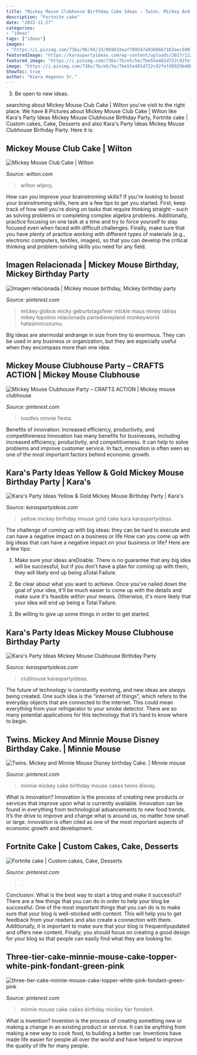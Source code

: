 ```yaml
---
title: "Mickey Mouse Clubhouse Birthday Cake Ideas : Twins. Mickey And Minnie Mouse Disney Birthday Cake."
description: "Fortnite cake"
date: "2022-11-27"
categories:
- "ideas"
tags: ["ideas"]
images:
- "https://i.pinimg.com/736x/96/94/33/969433eaff09547e03696b7163aec590--mickey-and-minnie-birthday-cake-minnie-cake.jpg"
featuredImage: "https://karaspartyideas.com/wp-content/uploads/2017/12/Yellow-Gold-Mickey-Mouse-Birthday-Party-via-Karas-Party-Ideas-KarasPartyIdeas.com14.jpg"
featured_image: "https://i.pinimg.com/736x/7b/e5/5e/7be55e481d722c92fefd8929b408c594.jpg"
image: "https://i.pinimg.com/736x/7b/e5/5e/7be55e481d722c92fefd8929b408c594.jpg"
ShowToc: true
author: "Kiera Hagenes Sr."
---
```



3. Be open to new ideas.

	

		
searching about Mickey Mouse Club Cake | Wilton you've visit to the right place. We have 8 Pictures about Mickey Mouse Club Cake | Wilton like Kara&#039;s Party Ideas Mickey Mouse Clubhouse Birthday Party, Fortnite cake | Custom cakes, Cake, Desserts and also Kara&#039;s Party Ideas Mickey Mouse Clubhouse Birthday Party. Here it is:
		
    
## Mickey Mouse Club Cake | Wilton

<img loading=lazy src="https://www.wilton.com/dw/image/v2/AAWA_PRD/on/demandware.static/-/Sites-wilton-project-master/default/dw4f6df252/images/project/WLPROJ-8661/MiTrTaHh29834.jpg?sw=1440&amp;sh=750&amp;sm=fit" onerror="this.onerror=null;this.src='https://tse2.mm.bing.net/th?id=OIP.KXn2QoIt9DE9WcO85chOLwHaHa&amp;pid=15.1';" alt="Mickey Mouse Club Cake | Wilton">

_Source: wilton.com_

>wilton wlproj. 

	

How can you improve your brainstroming skills?
If you're looking to boost your brainstroming skills, here are a few tips to get you started. First, keep track of how well you're doing on tasks that require thinking straight – such as solving problems or completing complex algebra problems. Additionally, practice focusing on one task at a time and try to force yourself to stay focused even when faced with difficult challenges. Finally, make sure that you have plenty of practice working with different types of materials (e.g., electronic computers, textiles, images), so that you can develop the critical thinking and problem-solving skills you need for any field.

    
## Imagen Relacionada | Mickey Mouse Birthday, Mickey Birthday Party

<img loading=lazy src="https://i.pinimg.com/736x/7b/e5/5e/7be55e481d722c92fefd8929b408c594.jpg" onerror="this.onerror=null;this.src='https://tse4.mm.bing.net/th?id=OIP.KY5J9LqA97Q7XvWx_vEKXAHaJ3&amp;pid=15.1';" alt="Imagen relacionada | Mickey mouse birthday, Mickey birthday party">

_Source: pinterest.com_

>mickey globos micky geburtstagsfeier mickie maus miney idéias mikey topolino relacionada parisdisneyland monkeyworld hatasinincozumu. 

	

Big ideas are atermodal andrange in size from tiny to enormous. They can be used in any business or organization, but they are especially useful when they encompass more than one idea. 

    
## Mickey Mouse Clubhouse Party – CRAFTS ACTION | Mickey Mouse Clubhouse

<img loading=lazy src="https://i.pinimg.com/736x/fe/1b/33/fe1b33bcd37fb782b8c32538414706d6--mickey-mouse-clubhouse-party-mickey-mouse-birthday.jpg" onerror="this.onerror=null;this.src='https://tse1.mm.bing.net/th?id=OIP.ZV7-EmRzHFeaHmPwrQAptwHaE9&amp;pid=15.1';" alt="Mickey Mouse Clubhouse Party – CRAFTS ACTION | Mickey mouse clubhouse">

_Source: pinterest.com_

>toodles minnie fiesta. 

	

Benefits of innovation: Increased efficiency, productivity, and competitiveness
Innovation has many benefits for businesses, including increased efficiency, productivity, and competitiveness. It can help to solve problems and improve customer service. In fact, innovation is often seen as one of the most important factors behind economic growth.

    
## Kara&#039;s Party Ideas Yellow &amp; Gold Mickey Mouse Birthday Party | Kara&#039;s

<img loading=lazy src="https://karaspartyideas.com/wp-content/uploads/2017/12/Yellow-Gold-Mickey-Mouse-Birthday-Party-via-Karas-Party-Ideas-KarasPartyIdeas.com14.jpg" onerror="this.onerror=null;this.src='https://tse2.mm.bing.net/th?id=OIP.YzoJZ6aOrAxlMl1Q7sdU0QHaLH&amp;pid=15.1';" alt="Kara&#039;s Party Ideas Yellow &amp; Gold Mickey Mouse Birthday Party | Kara&#039;s">

_Source: karaspartyideas.com_

>yellow mickey birthday mouse gold cake kara karaspartyideas. 

	

The challenge of coming up with big ideas: they can be hard to execute and can have a negative impact on a business or life
How can you come up with big ideas that can have a negative impact on your business or life? Here are a few tips: 
1. Make sure your ideas areDoable. There is no guarantee that any big idea will be successful, but if you don't have a plan for coming up with them, they will likely end up being aTotal Failure. 

2. Be clear about what you want to achieve. Once you've nailed down the goal of your idea, it'll be much easier to come up with the details and make sure it's feasible within your means. Otherwise, it's more likely that your idea will end up being a Total Failure. 

3. Be willing to give up some things in order to get started.

    
## Kara&#039;s Party Ideas Mickey Mouse Clubhouse Birthday Party

<img loading=lazy src="https://karaspartyideas.com/wp-content/uploads/2015/09/Mickey-Mouse-Clubhouse-Birthday-Party-via-Karas-Party-Ideas-KarasPartyIdeas.com9_-682x1024.jpg" onerror="this.onerror=null;this.src='https://tse1.mm.bing.net/th?id=OIP.Zedjuhe5cXAh7qkBLpy_fgHaLH&amp;pid=15.1';" alt="Kara&#039;s Party Ideas Mickey Mouse Clubhouse Birthday Party">

_Source: karaspartyideas.com_

>clubhouse karaspartyideas. 

	

The future of technology is constantly evolving, and new ideas are always being created. One such idea is the “internet of things”, which refers to the everyday objects that are connected to the internet. This could mean everything from your refrigerator to your smoke detector. There are so many potential applications for this technology that it’s hard to know where to begin.

    
## Twins. Mickey And Minnie Mouse Disney Birthday Cake. | Minnie Mouse

<img loading=lazy src="https://i.pinimg.com/736x/96/94/33/969433eaff09547e03696b7163aec590--mickey-and-minnie-birthday-cake-minnie-cake.jpg" onerror="this.onerror=null;this.src='https://tse1.mm.bing.net/th?id=OIP.15l00Vnjcog2bRO_I-ir3gHaJ3&amp;pid=15.1';" alt="Twins. Mickey and Minnie Mouse Disney birthday Cake. | Minnie mouse">

_Source: pinterest.com_

>minnie mickey cake birthday mouse cakes twins disney. 

	

What is innovation?
Innovation is the process of creating new products or services that improve upon what is currently available. Innovation can be found in everything from technological advancements to new food trends. It’s the drive to improve and change what is around us, no matter how small or large. innovation is often cited as one of the most important aspects of economic growth and development.

    
## Fortnite Cake | Custom Cakes, Cake, Desserts

<img loading=lazy src="https://i.pinimg.com/736x/cb/a0/2f/cba02f5e618db9fc912c278e9f6763ad.jpg" onerror="this.onerror=null;this.src='https://tse3.mm.bing.net/th?id=OIP.15OmLtRJ0bhlgBeJDkwnawHaJ3&amp;pid=15.1';" alt="Fortnite cake | Custom cakes, Cake, Desserts">

_Source: pinterest.com_

>. 

	

Conclusion: What is the best way to start a blog and make it successful?
There are a few things that you can do in order to help your blog be successful. One of the most important things that you can do is to make sure that your blog is well-stocked with content. This will help you to get feedback from your readers and also create a connection with them. Additionally, it is important to make sure that your blog is frequentlyupdated and offers new content. Finally, you should focus on creating a good design for your blog so that people can easily find what they are looking for.

    
## Three-tier-cake-minnie-mouse-cake-topper-white-pink-fondant-green-pink

<img loading=lazy src="https://i.pinimg.com/736x/4d/76/8e/4d768eb032adc3e5b3ed135e7a4c2465.jpg" onerror="this.onerror=null;this.src='https://tse3.mm.bing.net/th?id=OIP.9WquJFi-S8Qvovsc8QORbgHaOS&amp;pid=15.1';" alt="three-tier-cake-minnie-mouse-cake-topper-white-pink-fondant-green-pink">

_Source: pinterest.com_

>minnie mouse cake cakes birthday mickey tier fondant. 

	

What is Invention?
Invention is the process of creating something new or making a change in an existing product or service. It can be anything from making a new way to cook food, to building a better car. Inventions have made life easier for people all over the world and have helped to improve the quality of life for many people.

